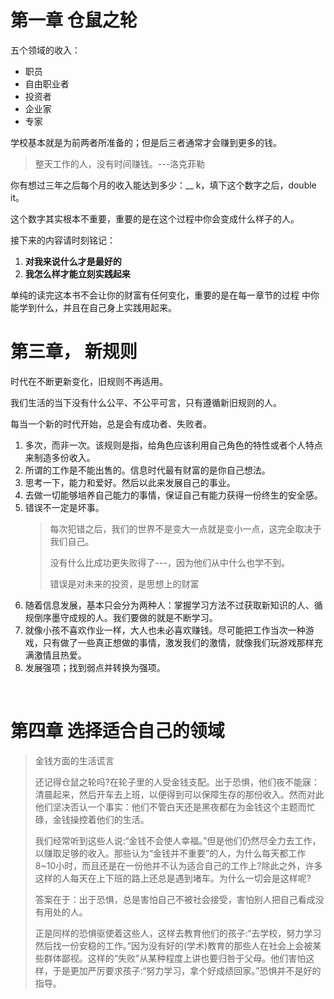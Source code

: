 # 第一章 仓鼠之轮

五个领域的收入：

- 职员
- 自由职业者
- 投资者
- 企业家
- 专家

学校基本就是为前两者所准备的；但是后三者通常才会赚到更多的钱。

> 整天工作的人，没有时间赚钱。---洛克菲勒

你有想过三年之后每个月的收入能达到多少：__ k，填下这个数字之后，double it。

这个数字其实根本不重要，重要的是在这个过程中你会变成什么样子的人。

接下来的内容请时刻铭记：

1. **对我来说什么才是最好的**
2. **我怎么样才能立刻实践起来**

单纯的读完这本书不会让你的财富有任何变化，重要的是在每一章节的过程 中你能学到什么，并且在自己身上实践用起来。

# 第三章， 新规则

时代在不断更新变化，旧规则不再适用。

我们生活的当下没有什么公平、不公平可言，只有遵循新旧规则的人。

每当一个新的时代开始，总是会有成功者、失败者。

1. 多次，而非一次。该规则是指，给角色应该利用自己角色的特性或者个人特点来制造多份收入。
2. 所谓的工作是不能出售的。信息时代最有财富的是你自己想法。
3. 思考一下，能力和爱好。然后以此来发展自己的事业。
4. 去做一切能够培养自己能力的事情，保证自己有能力获得一份终生的安全感。
5. 错误不一定是坏事。
   > 每次犯错之后，我们的世界不是变大一点就是变小一点，这完全取决于我们自己。 
   > 
   > 没有什么比成功更失败得了---，因为他们从中什么也学不到。
   > 
   > 错误是对未来的投资，是思想上的财富
6. 随着信息发展，基本只会分为两种人：掌握学习方法不过获取新知识的人、循规倒序墨守成规的人。我们要做的就是不断学习。
7. 就像小孩不喜欢作业一样，大人也未必喜欢赚钱。尽可能把工作当次一种游戏，只有做了一些真正想做的事情，激发我们的激情，就像我们玩游戏那样充满激情且热爱。
8.    发展强项；找到弱点并转换为强项。

<br/>

# 第四章 选择适合自己的领域

> 金钱方面的生活谎言
> 
> 还记得仓鼠之轮吗?在轮子里的人受金钱支配。出于恐惧，他们夜不能寐：清晨起来，然后开车去上班，以便得到可以保障生存的那份收入。然而对此他们坚决否认一个事实：他们不管白天还是黑夜都在为金钱这个主题而忙碌，金钱操控着他们的生活。
> 
> 我们经常听到这些人说:“金钱不会使人幸福。”但是他们仍然尽全力去工作，以赚取足够的收入。那些认为“金钱并不重要”的人，为什么每天都工作8~10小时，而且还是在一份他并不认为适合自己的工作上?除此之外，许多这样的人每天在上下班的路上还总是遇到堵车。为什么一切会是这样呢?
> 
> 答案在于：出于恐惧，总是害怕自己不被社会接受，害怕别人把自己看成没有用处的人。
> 
> 正是同样的恐惧驱使着这些人，这样去教育他们的孩子:“去学校，努力学习然后找一份安稳的工作。”因为没有好的(学术)教育的那些人在社会上会被某些群体鄙视。这样的“失败”从某种程度上讲也要归咎于父母。他们害怕这样，于是更加严厉要求孩子:“努力学习，拿个好成绩回家。”恐惧并不是好的指导。
